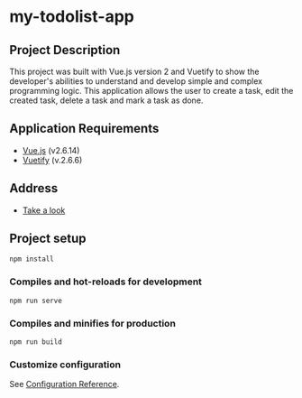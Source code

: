 # my-todolist-app

## Project Description

This project was built with Vue.js version 2 and Vuetify to show the developer's abilities to understand and develop simple and complex programming logic. This application allows the user to create a task, edit the created task, delete a task and mark a task as done.

## Application Requirements

-   [Vue.js](https://v2.vuejs.org/) (v2.6.14)
-   [Vuetify](https://vuetifyjs.com/en/) (v.2.6.6)

## Address
    
    
-   [Take a look](https://v2.vuejs.org/)


## Project setup
```
npm install
```

### Compiles and hot-reloads for development
```
npm run serve
```

### Compiles and minifies for production
```
npm run build
```

### Customize configuration
See [Configuration Reference](https://cli.vuejs.org/config/).
